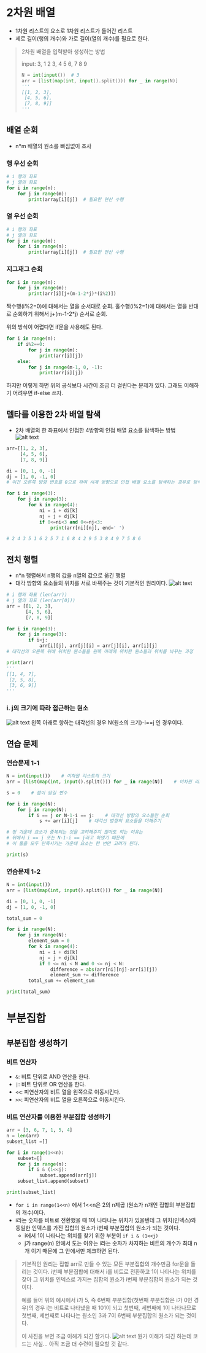 # 2차원 배열
- 1차원 리스트의 요소로 1차원 리스트가 들어간 리스트
- 세로 길이(행의 개수)와 가로 길이(열의 개수)를 필요로 한다.

> 2차원 배열을 입력받아 생성하는 방법
>
> input: 3, 1 2 3, 4 5 6, 7 8 9
> 
> ```python
> N = int(input())  # 3
> arr = [list(map(int, input().split())) for _ in range(N)]
> '''
> [[1, 2, 3],
>  [4, 5, 6],
>  [7, 8, 9]]
> '''
> ```

## 배열 순회
- n*m 배열의 원소를 빠짐없이 조사

### 행 우선 순회
```python
# i 행의 좌표
# j 열의 좌표
for i in range(n):
    for j in range(m):
        print(array[i][j])  # 필요한 연산 수행
```

### 열 우선 순회
```python
# i 행의 좌표
# j 열의 좌표
for j in range(m):
    for i in range(n):
        print(array[i][j])  # 필요한 연산 수행
```

### 지그재그 순회
```python
for i in range(n):
    for j in range(m):
        print(arr[i][j+(m-1-2*j)*(i%2)])
```
짝수행(i%2=0)에 대해서는 열을 순서대로 순회. 홀수행(i%2=1)에 대해서는 열을 반대로 순회하기 위해서 j+(m-1-2*j) 순서로 순회.

위의 방식이 어렵다면 if문을 사용해도 된다.
```python
for i in range(n):
    if i%2==0:
        for j in range(m):
            print(arr[i][j])
    else:
        for j in range(m-1, 0, -1):
            print(arr[i][j])
```
하지만 이렇게 하면 위의 공식보다 시간이 조금 더 걸린다는 문제가 있다. 그래도 이해하기 어려우면 if-else 쓰자.

## 델타를 이용한 2차 배열 탐색
- 2차 배열의 한 좌표에서 인접한 4방향의 인접 배열 요소를 탐색하는 방법
![alt text](image-18.png)
```python
arr=[[1, 2, 3],
     [4, 5, 6],
     [7, 8, 9]]

di = [0, 1, 0, -1]
dj = [1, 0, -1, 0]
# 이건 오른쪽 방향 번호를 0으로 하여 시계 방향으로 인접 배열 요소를 탐색하는 경우로 탐색하는 방향을 바꿀 경우 di와 dj도 바꿔야 한다.

for i in range(3):
    for j in range(3):
        for k in range(4):
            ni = i + di[k]
            nj = j + dj[k]
            if 0<=ni<3 and 0<=nj<3:
                print(arr[ni][nj], end=' ')

# 2 4 3 5 1 6 2 5 7 1 6 8 4 2 9 5 3 8 4 9 7 5 8 6
```

## 전치 행렬
- n*n 행렬해서 n행의 값을 n열의 값으로 옮긴 행렬
- 대각 방향의 요소들의 위치를 서로 바꿔주는 것이 기본적인 원리이다.
![alt text](image-19.png)
```python
# i 행의 좌표 (len(arr))
# j 열의 좌표 (len(arr[0]))
arr = [[1, 2, 3],
       [4, 5, 6],
       [7, 8, 9]]

for i in range(3):
    for j in range(3):
        if i<j:
            arr[i][j], arr[j][i] = arr[j][i], arr[i][j]
# 대각선의 오른쪽 위에 위치한 원소들을 왼쪽 아래에 위치한 원소들과 위치를 바꾸는 과정

print(arr)
'''
[[1, 4, 7],
 [2, 5, 8],
 [3, 6, 9]]
'''
```

### i. j의 크기에 따라 접근하는 원소
![alt text](image-20.png)
왼쪽 아래로 향하는 대각선의 경우 N(원소의 크기)-i==j 인 경우이다.

## 연습 문제
### 연습문제 1-1
```python
N = int(input())    # 이차원 리스트의 크기
arr = [list(map(int, input().split())) for _ in range(N)]    # 이차원 리스트 생성

s = 0    # 합이 담길 변수

for i in range(N):
    for j in range(N):
        if i == j or N-1-i == j:    # 대각선 방향의 요소들만 순회
            s += arr[i][j]    # 대각선 방향의 요소들을 더해주기

# 정 가운데 요소가 중복되는 것을 고려해주지 않아도 되는 이유는
# 위에서 i == j 또는 N-1-i == j라고 하였기 때문에
# 이 둘을 모두 만족시키는 가운데 요소는 한 번만 고려가 된다.

print(s)
```

### 연습문제 1-2
```python
N = int(input())
arr = [list(map(int, input().split())) for _ in range(N)]

di = [0, 1, 0, -1]
dj = [1, 0, -1, 0]

total_sum = 0

for i in range(N):
    for j in range(N):
        element_sum = 0
        for k in range(4):
            ni = i + di[k]
            nj = j + dj[k]
            if 0 <= ni < N and 0 <= nj < N:
                difference = abs(arr[ni][nj]-arr[i][j])
                element_sum += difference
        total_sum += element_sum

print(total_sum)
```

# 부분집합
## 부분집합 생성하기
### 비트 연산자
- `&`: 비트 단위로 AND 연산을 한다.
- `|`: 비트 단위로 OR 연산을 한다.
- `<<`: 피연산자의 비트 열을 왼쪽으로 이동시킨다.
- `>>`: 피연산자의 비트 열을 오른쪽으로 이동시킨다.
### 비트 연산자를 이용한 부분집합 생성하기
```python
arr = [3, 6, 7, 1, 5, 4]
n = len(arr)
subset_list =[]

for i in range(1<<n):
    subset=[]
    for j in range(n):
        if i & (1<<j):
            subset.append(arr[j])
    subset_list.append(subset)

print(subset_list)
```
- `for i in range(1<<n)` 에서 1<<n은 2의 n제곱 (원소가 n개인 집합의 부분집합의 개수)이다.
- i라는 숫자를 비트로 전환했을 때 1이 나타나는 위치가 있을텐데 그 위치(인덱스)와 동일한 인덱스를 가진 집합의 원소가 i번째 부분집합의 원소가 되는 것이다.
    - i에서 1이 나타나는 위치를 찾기 위한 부분이 `if i & (1<<j)`
    - j가 range(n) 안에서 도는 이유는 i라는 숫자가 차지하는 비트의 개수가 최대 n개 이기 때문에 그 안에서만 체크하면 된다.

            
> 기본적인 원리는 집합 arr로 만들 수 있는 모든 부분집합의 개수만큼 for문을 돌리는 것이다. i번째 부분집합에 대해서 i를 비트로 전환하고 1이 나타나는 위치를 찾아 그 위치를 인덱스로 가지는 집합의 원소가 i번째 부분집합의 원소가 되는 것이다.
>
> 예를 들어 위의 예시에서 i가 5, 즉 6번째 부분집합(첫번째 부분집합은 i가 0인 경우)의 경우 i는 비트로 나타냈을 때 101이 되고 첫번째, 세번째에 1이 나타나므로 첫번째, 세번째로 나타나는 원소인 3과 7이 6번째 부분집합의 원소가 되는 것이다.
>
> 이 사진을 보면 조금 이해가 되긴 할거다.
> ![alt text](image-21.png)
> 뭔가 이해가 되긴 하는데 코드는 사실... 아직 조금 더 수련이 필요할 것 같다.
